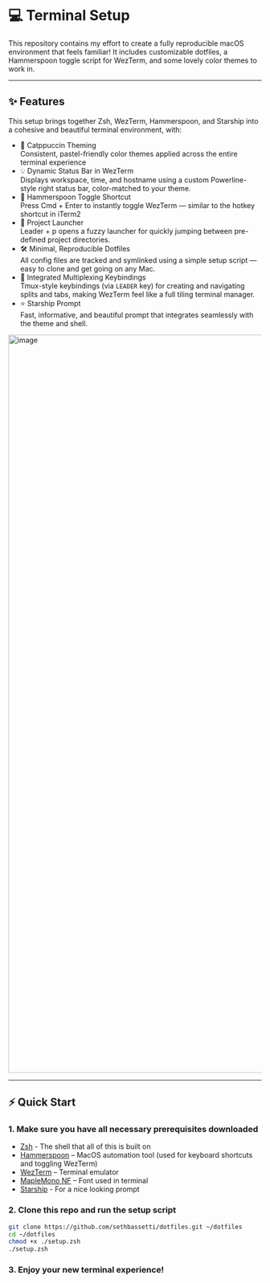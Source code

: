 # 💻 Terminal Setup

This repository contains my effort to create a fully reproducible macOS environment that feels familiar! It includes customizable dotfiles, a Hammerspoon toggle script for WezTerm, and some lovely color themes to work in.

---
## ✨ Features
This setup brings together Zsh, WezTerm, Hammerspoon, and Starship into a cohesive and beautiful terminal environment, with:
- 🎨 Catppuccin Theming<br>
Consistent, pastel-friendly color themes applied across the entire terminal experience
- 💡 Dynamic Status Bar in WezTerm<br>
Displays workspace, time, and hostname using a custom Powerline-style right status bar, color-matched to your theme.
- 🚀 Hammerspoon Toggle Shortcut<br>
Press Cmd + Enter to instantly toggle WezTerm — similar to the hotkey shortcut in iTerm2
-	📁 Project Launcher<br>
Leader + p opens a fuzzy launcher for quickly jumping between pre-defined project directories.
- 🛠️ Minimal, Reproducible Dotfiles<br>
All config files are tracked and symlinked using a simple setup script — easy to clone and get going on any Mac.
- 🧩 Integrated Multiplexing Keybindings<br>
Tmux-style keybindings (via `LEADER` key) for creating and navigating splits and tabs, making WezTerm feel like a full tiling terminal manager.
- ⭐ Starship Prompt<br>
Fast, informative, and beautiful prompt that integrates seamlessly with the theme and shell.


<img width="1470" alt="image" src="https://github.com/user-attachments/assets/205a1b38-afb8-40fc-9dcf-6d39d8c48194" />

---

## ⚡️ Quick Start


### 1. Make sure you have all necessary prerequisites downloaded

- [Zsh](https://github.com/ohmyzsh/ohmyzsh/wiki/Installing-ZSH) - The shell that all of this is built on
- [Hammerspoon](https://www.hammerspoon.org/) – MacOS automation tool (used for keyboard shortcuts and toggling WezTerm)
- [WezTerm](https://wezfurlong.org/wezterm/) –  Terminal emulator
- [MapleMono NF](https://github.com/subframe7536/maple-font?tab=readme-ov-file) – Font used in terminal
- [Starship](https://starship.rs) - For a nice looking prompt

### 2. Clone this repo and run the setup script

```bash
git clone https://github.com/sethbassetti/dotfiles.git ~/dotfiles
cd ~/dotfiles
chmod +x ./setup.zsh
./setup.zsh
```

### 3. Enjoy your new terminal experience!

